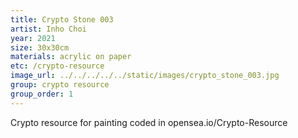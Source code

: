 ```yaml
---
title: Crypto Stone 003
artist: Inho Choi
year: 2021
size: 30x30cm
materials: acrylic on paper
etc: /crypto-resource
image_url: ../../../../../static/images/crypto_stone_003.jpg
group: crypto resource
group_order: 1
---
```


Crypto resource for painting coded in opensea.io/Crypto-Resource